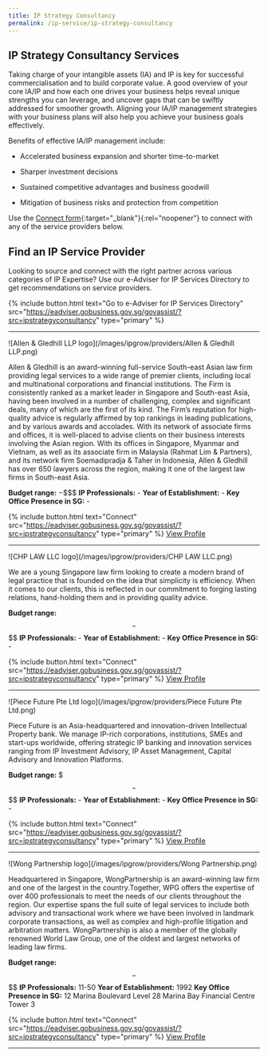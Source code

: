 ```yaml
---
title: IP Strategy Consultancy
permalink: /ip-service/ip-strategy-consultancy
---
```


## IP Strategy Consultancy Services

Taking charge of your intangible assets (IA) and IP is key for successful commercialisation and to build corporate value. A good overview of your core IA/IP and how each one drives your business helps reveal unique strengths you can leverage, and uncover gaps that can be swiftly addressed for smoother growth. Aligning your IA/IP management strategies with your business plans will also help you achieve your business goals effectively.

Benefits of effective IA/IP management include:

- Accelerated business expansion and shorter time-to-market

- Sharper investment decisions

- Sustained competitive advantages and business goodwill

- Mitigation of business risks and protection from competition

Use the [Connect form](){:target="_blank"}{:rel="noopener"} to connect with any of the service providers below.

## Find an IP Service Provider

Looking to source and connect with the right partner across various categories of IP Expertise? Use our e-Adviser for IP Services Directory to get recommendations on service providers.

{% include button.html text="Go to e-Adviser for IP Services Directory" src="https://eadviser.gobusiness.gov.sg/govassist/?src=ipstrategyconsultancy" type="primary" %}

<hr>

![Allen & Gledhill LLP logo](/images/ipgrow/providers/Allen & Gledhill LLP.png)

Allen & Gledhill is an award-winning full-service South-east Asian law firm providing legal services to a wide range of premier clients, including local and multinational corporations and financial institutions. The Firm is consistently ranked as a market leader in Singapore and South-east Asia, having been involved in a number of challenging, complex and significant deals, many of which are the first of its kind. The Firm’s reputation for high-quality advice is regularly affirmed by top rankings in leading publications, and by various awards and accolades. With its network of associate firms and offices, it is well-placed to advise clients on their business interests involving the Asian region. With its offices in Singapore, Myanmar and Vietnam, as well as its associate firm in Malaysia (Rahmat Lim & Partners), and its network firm Soemadipradja & Taher in Indonesia, Allen & Gledhill has over 650 lawyers across the region, making it one of the largest law firms in South-east Asia.

**Budget range:** $-$$$$
**IP Professionals:** -
**Year of Establishment:** -
**Key Office Presence in SG:** -

{% include button.html text="Connect" src="https://eadviser.gobusiness.gov.sg/govassist/?src=ipstrategyconsultancy" type="primary" %} [View Profile](/ip-provider/allen---gledhill-llp)

<hr>

![CHP LAW LLC logo](/images/ipgrow/providers/CHP LAW LLC.png)

We are a young Singapore law firm looking to create a modern brand of legal practice that is founded on the idea that simplicity is efficiency. When it comes to our clients, this is reflected in our commitment to forging lasting relations, hand-holding them and in providing quality advice.

**Budget range:** $$-$$$$
**IP Professionals:** -
**Year of Establishment:** -
**Key Office Presence in SG:** -

{% include button.html text="Connect" src="https://eadviser.gobusiness.gov.sg/govassist/?src=ipstrategyconsultancy" type="primary" %} [View Profile](/ip-provider/allen---gledhill-llp)

<hr>

![Piece Future Pte Ltd logo](/images/ipgrow/providers/Piece Future Pte Ltd.png)

Piece Future is an Asia-headquartered and innovation-driven Intellectual Property bank. We manage IP-rich corporations, institutions, SMEs and start-ups worldwide, offering strategic IP banking and innovation services ranging from IP Investment Advisory, IP Asset Management, Capital Advisory and Innovation Platforms.

**Budget range:** $$$-$$$$
**IP Professionals:** -
**Year of Establishment:** -
**Key Office Presence in SG:** -

{% include button.html text="Connect" src="https://eadviser.gobusiness.gov.sg/govassist/?src=ipstrategyconsultancy" type="primary" %} [View Profile](/ip-provider/allen---gledhill-llp)

<hr>

![Wong Partnership logo](/images/ipgrow/providers/Wong Partnership.png)

Headquartered in Singapore, WongPartnership is an award-winning law firm and one of the largest in the country.Together, WPG offers the expertise of over 400 professionals to meet the needs of our clients throughout the region. Our expertise spans the full suite of legal services to include both advisory and transactional work where we have been involved in landmark corporate transactions, as well as complex and high-profile litigation and arbitration matters. WongPartnership is also a member of the globally renowned World Law Group, one of the oldest and largest networks of leading law firms.

**Budget range:** $$-$$$$
**IP Professionals:** 11-50
**Year of Establishment:** 1992
**Key Office Presence in SG:** 12 Marina Boulevard Level 28 Marina Bay Financial Centre Tower 3

{% include button.html text="Connect" src="https://eadviser.gobusiness.gov.sg/govassist/?src=ipstrategyconsultancy" type="primary" %} [View Profile](/ip-provider/allen---gledhill-llp)

<hr>
